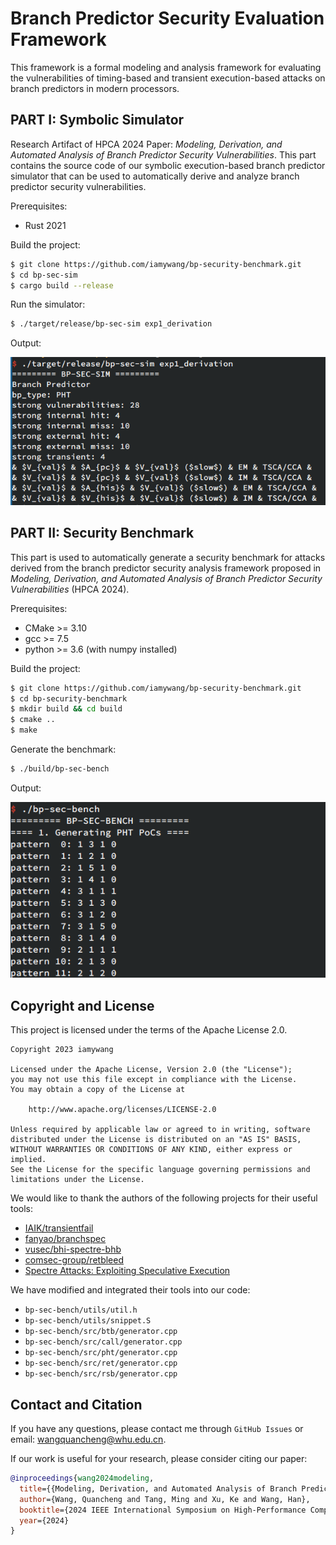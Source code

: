 # Branch Predictor Security Evaluation Framework

This framework is a formal modeling and analysis framework for evaluating the vulnerabilities of timing-based and transient execution-based attacks on branch predictors in modern processors.

## PART I: Symbolic Simulator

Research Artifact of HPCA 2024 Paper: *Modeling, Derivation, and Automated Analysis of Branch Predictor Security Vulnerabilities*. This part contains the source code of our symbolic execution-based branch predictor simulator that can be used to automatically derive and analyze branch predictor security vulnerabilities.

Prerequisites:

- Rust 2021

Build the project:

```bash
$ git clone https://github.com/iamywang/bp-security-benchmark.git
$ cd bp-sec-sim
$ cargo build --release
```

Run the simulator:

```sh
$ ./target/release/bp-sec-sim exp1_derivation
```

Output:

![sim](./screenshot/sim.png)


## PART II: Security Benchmark

This part is used to automatically generate a security benchmark for attacks derived from the branch predictor security analysis framework proposed in *Modeling, Derivation, and Automated Analysis of Branch Predictor Security Vulnerabilities* (HPCA 2024).

Prerequisites:

- CMake >= 3.10
- gcc >= 7.5
- python >= 3.6 (with numpy installed)

Build the project:

```bash
$ git clone https://github.com/iamywang/bp-security-benchmark.git
$ cd bp-security-benchmark
$ mkdir build && cd build
$ cmake ..
$ make
```

Generate the benchmark:

```sh
$ ./build/bp-sec-bench
```

Output:

![bench](./screenshot/bench.png)

## Copyright and License

This project is licensed under the terms of the Apache License 2.0.

```
Copyright 2023 iamywang

Licensed under the Apache License, Version 2.0 (the "License");
you may not use this file except in compliance with the License.
You may obtain a copy of the License at

    http://www.apache.org/licenses/LICENSE-2.0

Unless required by applicable law or agreed to in writing, software
distributed under the License is distributed on an "AS IS" BASIS,
WITHOUT WARRANTIES OR CONDITIONS OF ANY KIND, either express or implied.
See the License for the specific language governing permissions and
limitations under the License.
```

We would like to thank the authors of the following projects for their useful tools:

- [IAIK/transientfail](https://github.com/IAIK/transientfail)
- [fanyao/branchspec](https://github.com/fanyao/branchspec)
- [vusec/bhi-spectre-bhb](https://github.com/vusec/bhi-spectre-bhb)
- [comsec-group/retbleed](https://github.com/comsec-group/retbleed)
- [Spectre Attacks: Exploiting Speculative Execution](https://spectreattack.com/spectre.pdf)

We have modified and integrated their tools into our code:

- `bp-sec-bench/utils/util.h`
- `bp-sec-bench/utils/snippet.S`
- `bp-sec-bench/src/btb/generator.cpp`
- `bp-sec-bench/src/call/generator.cpp`
- `bp-sec-bench/src/pht/generator.cpp`
- `bp-sec-bench/src/ret/generator.cpp`
- `bp-sec-bench/src/rsb/generator.cpp`

## Contact and Citation

If you have any questions, please contact me through `GitHub Issues` or email: wangquancheng@whu.edu.cn.

If our work is useful for your research, please consider citing our paper:

```bibtex
@inproceedings{wang2024modeling,
  title={{Modeling, Derivation, and Automated Analysis of Branch Predictor Security Vulnerabilities}},
  author={Wang, Quancheng and Tang, Ming and Xu, Ke and Wang, Han},
  booktitle={2024 IEEE International Symposium on High-Performance Computer Architecture (HPCA)},
  year={2024}
}
```